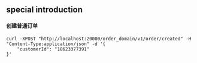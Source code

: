 ## special introduction


#### 创建普通订单
```shell
curl -XPOST "http://localhost:20000/order_domain/v1/order/created" -H "Content-Type:application/json" -d '{
	"customerId": "18623377391"
}'
```